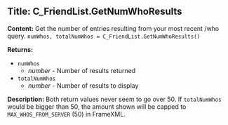 ## Title: C_FriendList.GetNumWhoResults

**Content:**
Get the number of entries resulting from your most recent /who query.
`numWhos, totalNumWhos = C_FriendList.GetNumWhoResults()`

**Returns:**
- `numWhos`
  - *number* - Number of results returned
- `totalNumWhos`
  - *number* - Number of results to display

**Description:**
Both return values never seem to go over 50.
If `totalNumWhos` would be bigger than 50, the amount shown will be capped to `MAX_WHOS_FROM_SERVER` (50) in FrameXML.